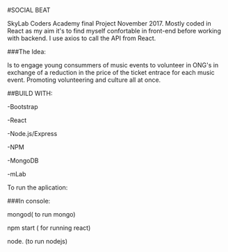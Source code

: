 #SOCIAL BEAT

SkyLab Coders Academy final Project November 2017. Mostly coded in React as my aim it's to find myself confortable in front-end before working with backend. I use axios to call the API from React.

###The Idea:

Is to engage young consummers of music events to volunteer in ONG's in exchange of a reduction in the price of the ticket entrace for each music event. Promoting volunteering and culture all at once.

##BUILD WITH:

-Bootstrap

-React

-Node.js/Express

-NPM

-MongoDB

-mLab

To run the aplication:

###In console:

mongod( to run mongo)

npm start ( for running react)

node. (to run nodejs)